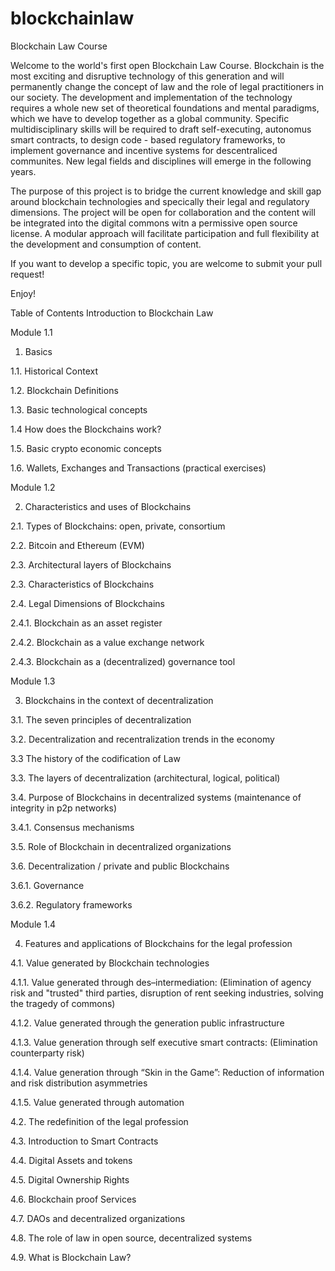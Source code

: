 # blockchainlaw
Blockchain Law Course

Welcome to the world's first open Blockchain Law Course. Blockchain is the most exciting and disruptive technology of this generation and will permanently change the concept of law and the role of legal practitioners in our society. The development and implementation of the technology requires a whole new set of theoretical foundations and mental paradigms, which we have to develop together as a global community. Specific multidisciplinary skills will be required to draft self-executing, autonomus smart contracts, to design code - based regulatory frameworks, to implement governance and incentive systems for descentraliced communites. New legal fields and disciplines will emerge in the following years.

The purpose of this project is to bridge the current knowledge and skill gap around blockchain technologies and specically their legal  and regulatory dimensions. The project will be open for collaboration and the content will be integrated into the digital commons witn a permissive open source license. A modular approach will facilitate participation and full flexibility at the development and consumption of content. 

If you want to develop a specific topic, you are welcome to submit your pull request!

Enjoy!


 

Table of Contents Introduction to Blockchain Law

Module 1.1

1.	Basics

1.1.	Historical Context 

1.2.	Blockchain Definitions 

1.3.	Basic technological concepts 

1.4   How does the Blockchains work?

1.5.	Basic crypto economic concepts 

1.6.	Wallets, Exchanges and Transactions (practical exercises)



Module 1.2


2.	Characteristics and uses of Blockchains

2.1.	Types of Blockchains: open, private, consortium

2.2.	Bitcoin and Ethereum (EVM) 

2.3.	Architectural layers of Blockchains 

2.3.	Characteristics of Blockchains 

2.4.	Legal Dimensions of Blockchains

  2.4.1.	Blockchain as an asset register 
  
  2.4.2.	Blockchain as a value exchange network 
  
  2.4.3.	Blockchain as a (decentralized) governance tool 



Module 1.3


3.	Blockchains in the context of decentralization

3.1.	The seven principles of decentralization

3.2.	Decentralization and recentralization trends in the economy

3.3   The history of the codification of Law

3.3.	The layers of decentralization (architectural, logical, political)

3.4.	Purpose of Blockchains in decentralized systems (maintenance of integrity in p2p networks)

  3.4.1.	Consensus mechanisms 

3.5.	Role of Blockchain in decentralized organizations 

3.6.	Decentralization / private and public Blockchains

  3.6.1.	Governance
  
  3.6.2.	Regulatory frameworks



Module 1.4


4.	Features and applications of Blockchains for the legal profession

4.1.	Value generated by Blockchain technologies 

  4.1.1.	Value generated through des–intermediation: (Elimination of agency risk and "trusted" third parties, disruption of rent seeking industries, solving the tragedy of commons)
  
  4.1.2.	Value generated through the generation public infrastructure
  
  4.1.3.	Value generation through self executive smart contracts: (Elimination counterparty risk)
  
  4.1.4.	Value generation through “Skin in the Game”: Reduction of information and risk distribution asymmetries
  
  4.1.5.	Value generated through automation
  
4.2.	The redefinition of the legal profession 

4.3.	Introduction to Smart Contracts

4.4.	Digital Assets and tokens 

4.5.	Digital Ownership Rights

4.6.	Blockchain proof Services 

4.7.	DAOs and decentralized organizations

4.8.	The role of law in open source, decentralized systems

4.9.	What is Blockchain Law?
